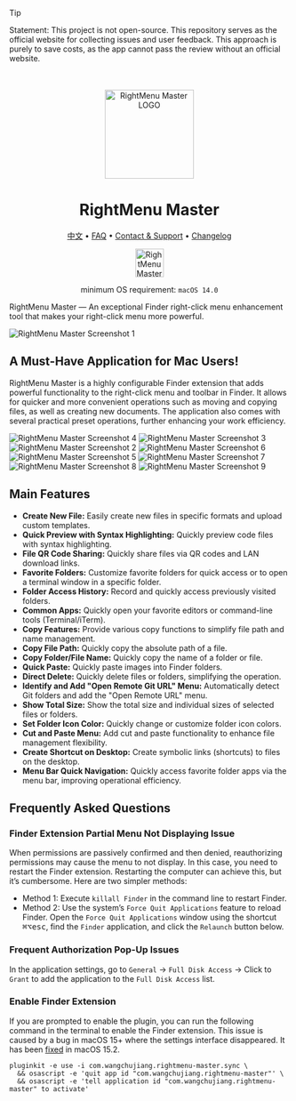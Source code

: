 <!--idoc:ignore:start-->
> [!TIP]
> Statement: This project is not open-source. This repository serves as the official website for collecting issues and user feedback. This approach is purely to save costs, as the app cannot pass the review without an official website.
<!--idoc:ignore:end-->

<div align="center">
  <br />
  <br />
  <a href="https://wangchujiang.com/rightmenu-master/">
  <img src="./assets/logo.png" alt="RightMenu Master LOGO" width="160" height="160">
  </a>
  <h1>RightMenu Master</h1>
  <!--rehype:style=border: 0;-->
  <p>
    <a href="./README.zh.md">中文</a> • 
		<a href="#frequently-asked-questions">FAQ</a> • 
    <a target="_blank" href="https://github.com/jaywcjlove/rightmenu-master/issues/new?assignees=&labels=support%2Cfeedback%2Cquestion&projects=&template=bug_report.yml&title=%F0%9F%99%8B%E2%80%8D%E2%99%82%EF%B8%8F+Support+%26+Feedback%3A+RightMenu+Master">Contact & Support</a> • 
    <a target="_blank" href="https://github.com/jaywcjlove/rightmenu-master/releases">Changelog</a>
  </p>
  <p>
    <a target="_blank" href="https://apps.apple.com/app/rightmenu-master/6737160756" title="RightMenu Master for macOS">
      <img alt="RightMenu Master for macOS" src="https://jaywcjlove.github.io/sb/download/macos.svg" height="51">
    </a>
  </p>
</div>

<div align="center">

minimum OS requirement: `macOS 14.0`

</div>

RightMenu Master — An exceptional Finder right-click menu enhancement tool that makes your right-click menu more powerful.

![RightMenu Master Screenshot 1](./assets/screenshots-1.png)

## A Must-Have Application for Mac Users!

RightMenu Master is a highly configurable Finder extension that adds powerful functionality to the right-click menu and toolbar in Finder. It allows for quicker and more convenient operations such as moving and copying files, as well as creating new documents. The application also comes with several practical preset operations, further enhancing your work efficiency.

![RightMenu Master Screenshot 4](./assets/screenshots-4.png)
![RightMenu Master Screenshot 3](./assets/screenshots-3.png)
![RightMenu Master Screenshot 2](./assets/screenshots-2.png)
![RightMenu Master Screenshot 6](./assets/screenshots-6.png)
![RightMenu Master Screenshot 5](./assets/screenshots-5.png)
![RightMenu Master Screenshot 7](./assets/screenshots-7.png)
![RightMenu Master Screenshot 8](./assets/screenshots-8.png)
![RightMenu Master Screenshot 9](./assets/screenshots-9.png)

## Main Features

- **Create New File:** Easily create new files in specific formats and upload custom templates.
- **Quick Preview with Syntax Highlighting:** Quickly preview code files with syntax highlighting.
- **File QR Code Sharing:** Quickly share files via QR codes and LAN download links.
- **Favorite Folders:** Customize favorite folders for quick access or to open a terminal window in a specific folder.
- **Folder Access History:** Record and quickly access previously visited folders.
- **Common Apps:** Quickly open your favorite editors or command-line tools (Terminal/iTerm).
- **Copy Features:** Provide various copy functions to simplify file path and name management.
- **Copy File Path:** Quickly copy the absolute path of a file.
- **Copy Folder/File Name:** Quickly copy the name of a folder or file.
- **Quick Paste:** Quickly paste images into Finder folders.
- **Direct Delete:** Quickly delete files or folders, simplifying the operation.
- **Identify and Add "Open Remote Git URL" Menu:** Automatically detect Git folders and add the "Open Remote URL" menu.
- **Show Total Size:** Show the total size and individual sizes of selected files or folders.
- **Set Folder Icon Color:** Quickly change or customize folder icon colors.
- **Cut and Paste Menu:** Add cut and paste functionality to enhance file management flexibility.
- **Create Shortcut on Desktop:** Create symbolic links (shortcuts) to files on the desktop.
- **Menu Bar Quick Navigation:** Quickly access favorite folder apps via the menu bar, improving operational efficiency.

## Frequently Asked Questions

### Finder Extension Partial Menu Not Displaying Issue

When permissions are passively confirmed and then denied, reauthorizing permissions may cause the menu to not display. In this case, you need to restart the Finder extension. Restarting the computer can achieve this, but it’s cumbersome. Here are two simpler methods:

- Method 1: Execute `killall Finder` in the command line to restart Finder.  
- Method 2: Use the system’s `Force Quit Applications` feature to reload Finder. Open the `Force Quit Applications` window using the shortcut <kbd>⌘</kbd><kbd>⌥</kbd><kbd>esc</kbd>, find the `Finder` application, and click the `Relaunch` button below.

### Frequent Authorization Pop-Up Issues

In the application settings, go to `General` -> `Full Disk Access` -> Click to `Grant` to add the application to the `Full Disk Access` list.

### Enable Finder Extension

If you are prompted to enable the plugin, you can run the following command in the terminal to enable the Finder extension. This issue is caused by a bug in macOS 15+ where the settings interface disappeared. It has been [fixed](https://forums.developer.apple.com/forums/thread/756711?answerId=812519022#812519022) in macOS 15.2.

```shell
pluginkit -e use -i com.wangchujiang.rightmenu-master.sync \
  && osascript -e 'quit app id "com.wangchujiang.rightmenu-master"' \
  && osascript -e 'tell application id "com.wangchujiang.rightmenu-master" to activate'
```

<!--idoc:config:
title: An exceptional Finder right-click menu enhancement tool that makes your right-click menu more powerful.
keywords: RightMenu, Finder, macOS, application, file management, create new file, copy functionality, enhancement tool
-->